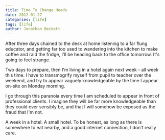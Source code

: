 ```yaml
---
title: Time To Change Heads
date: 2012-01-27
categories: [life]
tags: [life]
author: Jonathan Beckett
---
```


After three days chained to the desk at home listening to a far flung educator, and getting far too used to wandering into the kitchen to make coffee and raid the fridge, I'll be heading back to the office tomorrow. It's going to feel strange.

Two days to prepare, then I'm living in a hotel again next week - all week this time. I have to transmogrify myself from pupil to teacher over the weekend, and try to appear vaguely knowledgeable by the time I appear on-site on Monday morning.

I go through this paranoia every time I am scheduled to appear in front of professional clients. I imagine they will be far more knowledgeable than they could ever sensibly be, and that I will somehow be exposed as the fraud that I'm not.

A week in a hotel. A small hotel. To be honest, as long as there is somewhere to eat nearby, and a good internet connection, I don't really care.